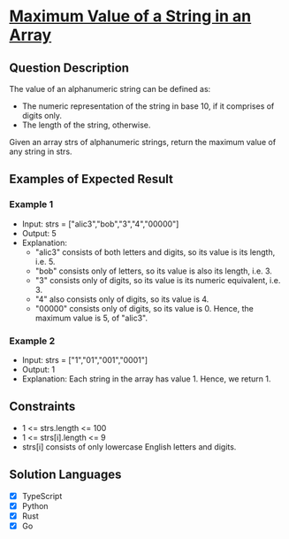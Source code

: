 # [Maximum Value of a String in an Array](https://leetcode.com/problems/maximum-value-of-a-string-in-an-array/)

## Question Description

The value of an alphanumeric string can be defined as:

- The numeric representation of the string in base 10, if it comprises of digits only.
- The length of the string, otherwise.

Given an array strs of alphanumeric strings, return the maximum value of any string in strs.

## Examples of Expected Result

### Example 1

- Input: strs = ["alic3","bob","3","4","00000"]
- Output: 5
- Explanation:
  - "alic3" consists of both letters and digits, so its value is its length, i.e. 5.
  - "bob" consists only of letters, so its value is also its length, i.e. 3.
  - "3" consists only of digits, so its value is its numeric equivalent, i.e. 3.
  - "4" also consists only of digits, so its value is 4.
  - "00000" consists only of digits, so its value is 0.
  Hence, the maximum value is 5, of "alic3".

### Example 2

- Input: strs = ["1","01","001","0001"]
- Output: 1
- Explanation: Each string in the array has value 1. Hence, we return 1.

## Constraints

- 1 <= strs.length <= 100
- 1 <= strs[i].length <= 9
- strs[i] consists of only lowercase English letters and digits.

## Solution Languages

- [x] TypeScript
- [x] Python
- [x] Rust
- [x] Go
